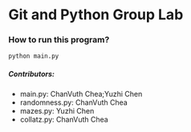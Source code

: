 # Git and Python Group Lab

### How to run this program?
`python main.py`

##### Contributors:

- main.py: ChanVuth Chea;Yuzhi Chen
- randomness.py: ChanVuth Chea
- mazes.py: Yuzhi Chen
- collatz.py: ChanVuth Chea